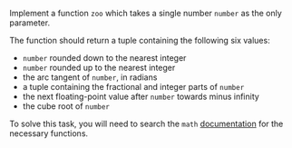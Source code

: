 Implement a function `zoo` which takes a single number `number` as the only parameter.

The function should return a tuple containing the following six values:
 * `number` rounded down to the nearest integer
 * `number` rounded up to the nearest integer
 * the arc tangent of `number`, in radians
 * a tuple containing the fractional and integer parts of `number`
 * the next floating-point value after `number` towards minus infinity
 * the cube root of `number`

To solve this task, you will need to search the `math` [documentation](https://docs.python.org/3/library/math.html) for the necessary functions.

